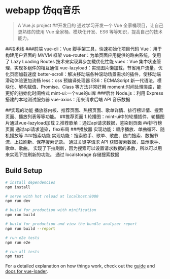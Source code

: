 # webapp 仿qq音乐

> A Vue.js project
##开发目的
通过学习开发一个 Vue 全家桶项目，让自己更熟练的使用 Vue 全家桶、模块化开发、ES6 等等知识，提高自己的技术能力。

##技术栈
###前端
vue-cli：Vue 脚手架工具，快速初始化项目代码
Vue：用于构建用户界面的 MVVM 框架
vue-router：为单页面应用提供的路由系统，使用了 Lazy Loading Routes 技术来实现异步加载优化性能
vuex：Vue 集中状态管理，实现多组件的相互通信
vue-lazyload：实现图片懒加载，节省用户流量，优化页面加载速度
better-scroll：解决移动端各种滚动场景需求的插件，使移动端滑动体验更加流畅
less：css 预编译处理器
ES6：ECMAScript 新一代语法，模块化、解构赋值、Promise、Class 等方法非常好用
moment:时间处理类库，能更好的初始化时间格式
mint-ui:一个vue的ui库
###后台
Node.js：利用 Express 搭建的本地测试服务器
vue-axios：用来请求后端 API 音乐数据

##实现的功能
播放器内核、推荐页面、热榜页面、歌单详情、排行榜详情、搜索页面、播放列表等等功能。
##推荐页面
1.轮播图：mint-ui中的轮播插件，轮播图片通过vue-lazyload加载
2.推荐歌单：通过api请求数据，渲染到页面
##排行榜页面
通过api请求渲染，flex布局
###播放器
实现功能：顺序播放、单曲循环、随机播放等
###搜索功能
实现功能：搜索歌手、歌单、歌曲、热门搜索、数据节流、上拉刷新、保存搜索记录。
通过关键字请求 API 获取搜索数据，显示歌手、歌单、歌曲。
实现了下拉刷新，因为搜索可以设置请求数据的条数，所以可以用来实现下拉刷新的功能。
通过 localstorage 存储搜索数据
## Build Setup

``` bash
# install dependencies
npm install

# serve with hot reload at localhost:8080
npm run dev

# build for production with minification
npm run build

# build for production and view the bundle analyzer report
npm run build --report

# run e2e tests
npm run e2e

# run all tests
npm test
```

For a detailed explanation on how things work, check out the [guide](http://vuejs-templates.github.io/webpack/) and [docs for vue-loader](http://vuejs.github.io/vue-loader).


